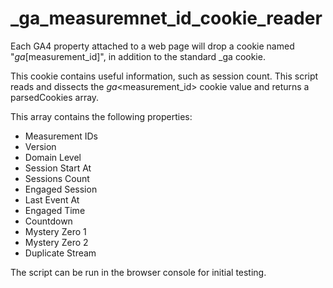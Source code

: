 # _ga_measuremnet_id_cookie_reader

Each GA4 property attached to a web page will drop a cookie named "_ga_[measurement_id]", in addition to the standard _ga cookie.

This cookie contains useful information, such as session count. This script reads and dissects the _ga_&lt;measurement_id> cookie value and returns a parsedCookies array.

This array contains the following properties:

* Measurement IDs
* Version
* Domain Level
* Session Start At
* Sessions Count
* Engaged Session
* Last Event At
* Engaged Time
* Countdown
* Mystery Zero 1
* Mystery Zero 2
* Duplicate Stream

The script can be run in the browser console for initial testing.

